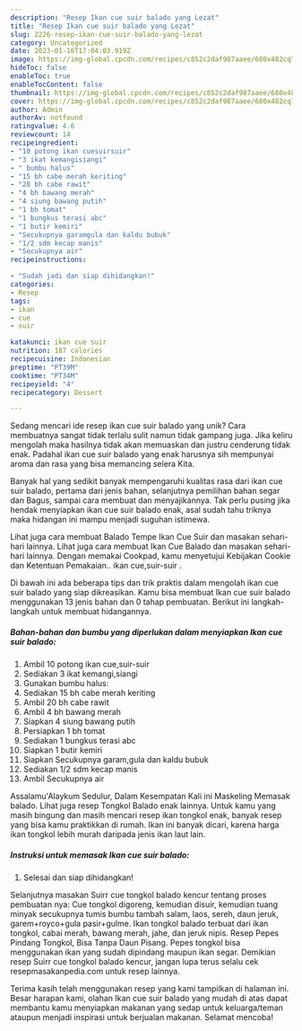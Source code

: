 ```yaml
---
description: "Resep Ikan cue suir balado yang Lezat"
title: "Resep Ikan cue suir balado yang Lezat"
slug: 2226-resep-ikan-cue-suir-balado-yang-lezat
category: Uncategorized
date: 2023-01-16T17:04:03.919Z
image: https://img-global.cpcdn.com/recipes/c852c2daf987aaee/680x482cq70/ikan-cue-suir-balado-foto-resep-utama.jpg
hideToc: false
enableToc: true
enableTocContent: false
thumbnail: https://img-global.cpcdn.com/recipes/c852c2daf987aaee/680x482cq70/ikan-cue-suir-balado-foto-resep-utama.jpg
cover: https://img-global.cpcdn.com/recipes/c852c2daf987aaee/680x482cq70/ikan-cue-suir-balado-foto-resep-utama.jpg
author: Admin
authorAv: notfound
ratingvalue: 4.6
reviewcount: 14
recipeingredient:
- "10 potong ikan cuesuirsuir"
- "3 ikat kemangisiangi"
- " bumbu halus"
- "15 bh cabe merah keriting"
- "20 bh cabe rawit"
- "4 bh bawang merah"
- "4 siung bawang putih"
- "1 bh tomat"
- "1 bungkus terasi abc"
- "1 butir kemiri"
- "Secukupnya garamgula dan kaldu bubuk"
- "1/2 sdm kecap manis"
- "Secukupnya air"
recipeinstructions:

- "Sudah jadi dan siap dihidangkan!"
categories:
- Resep
tags:
- ikan
- cue
- suir

katakunci: ikan cue suir 
nutrition: 187 calories
recipecuisine: Indonesian
preptime: "PT39M"
cooktime: "PT34M"
recipeyield: "4"
recipecategory: Dessert

---
```





Sedang mencari ide resep ikan cue suir balado yang unik? Cara membuatnya sangat tidak terlalu sulit namun tidak gampang juga. Jika keliru mengolah maka hasilnya tidak akan memuaskan dan justru cenderung tidak enak. Padahal ikan cue suir balado yang enak harusnya sih mempunyai aroma dan rasa yang bisa memancing selera Kita.





Banyak hal yang sedikit banyak mempengaruhi kualitas rasa dari ikan cue suir balado, pertama dari jenis bahan, selanjutnya pemilihan bahan segar dan Bagus, sampai cara membuat dan menyajikannya. Tak perlu pusing jika hendak menyiapkan ikan cue suir balado enak,      asal sudah tahu triknya maka hidangan ini mampu menjadi suguhan istimewa.














Lihat juga cara membuat Balado Tempe Ikan Cue Suir dan masakan sehari-hari lainnya. Lihat juga cara membuat Ikan Cue Balado dan masakan sehari-hari lainnya. Dengan memakai Cookpad, kamu menyetujui Kebijakan Cookie dan Ketentuan Pemakaian.. ikan cue,suir-suir .






Di bawah ini ada beberapa tips dan trik praktis dalam mengolah ikan cue suir balado yang siap dikreasikan. Kamu bisa membuat Ikan cue suir balado menggunakan 13 jenis bahan dan 0 tahap pembuatan. Berikut ini langkah-langkah untuk membuat hidangannya.

<!--inarticleads1-->

##### Bahan-bahan dan bumbu yang diperlukan dalam menyiapkan Ikan cue suir balado:

1. Ambil 10 potong ikan cue,suir-suir
1. Sediakan 3 ikat kemangi,siangi
1. Gunakan  bumbu halus:
1. Sediakan 15 bh cabe merah keriting
1. Ambil 20 bh cabe rawit
1. Ambil 4 bh bawang merah
1. Siapkan 4 siung bawang putih
1. Persiapkan 1 bh tomat
1. Sediakan 1 bungkus terasi abc
1. Siapkan 1 butir kemiri
1. Siapkan Secukupnya garam,gula dan kaldu bubuk
1. Sediakan 1/2 sdm kecap manis
1. Ambil Secukupnya air


Assalamu&#39;Alaykum Sedulur, Dalam Kesempatan Kali ini Maskeling Memasak balado. Lihat juga resep Tongkol Balado enak lainnya. Untuk kamu yang masih bingung dan masih mencari resep ikan tongkol enak, banyak resep yang bisa kamu praktikkan di rumah. Ikan ini banyak dicari, karena harga ikan tongkol lebih murah daripada jenis ikan laut lain. 

<!--inarticleads2-->

##### Instruksi untuk memasak Ikan cue suir balado:


1. Selesai dan siap dihidangkan!

Selanjutnya masakan Suirr cue tongkol balado kencur tentang proses pembuatan nya: Cue tongkol digoreng, kemudian disuir, kemudian tuang minyak secukupnya tumis bumbu tambah salam, laos, sereh, daun jeruk, garem+royco+gula pasir+gulme. Ikan tongkol balado terbuat dari ikan tongkol, cabai merah, bawang merah, jahe, dan jeruk nipis. Resep Pepes Pindang Tongkol, Bisa Tanpa Daun Pisang. Pepes tongkol bisa menggunakan ikan yang sudah dipindang maupun ikan segar. Demikian resep Suirr cue tongkol balado kencur, jangan lupa terus selalu cek resepmasakanpedia.com untuk resep lainnya. 

Terima kasih telah menggunakan resep yang kami tampilkan di halaman ini. Besar harapan kami, olahan Ikan cue suir balado yang mudah di atas dapat membantu kamu menyiapkan makanan yang sedap untuk keluarga/teman ataupun menjadi inspirasi untuk berjualan makanan. Selamat mencoba!
